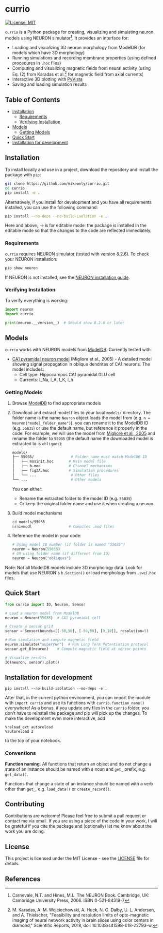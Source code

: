 # currio

[![License: MIT](https://img.shields.io/badge/License-MIT-yellow.svg)](https://opensource.org/licenses/MIT)

`currio` is a Python package for creating, visualizing and simulating neuron models using NEURON simulator[^1]. It provides an interface for:

- Loading and visualizing 3D neuron morphology from ModelDB (for models which have 3D morphology)
- Running simulations and recording membrane properties (using defined procedures in `.hoc` files)
- Computing and visualizing magnetic fields from neural activity (using Eq. (2) from Karadas et al.[^2] for magnetic field from axial currents)
- Interactive 3D plotting with [PyVista](https://github.com/pyvista/pyvista)
- Saving and loading simulation results

## Table of Contents

- [Installation](#installation)
  - [Requirements](#requirements)
  - [Verifying Installation](#verifying-installation)
- [Models](#models)
  - [Getting Models](#getting-models)
- [Quick Start](#quick-start)
- [Installation for development](#installation-for-development)

## Installation

To install locally and use in a project, download the repository and install the package with `pip`:

```bash
git clone https://github.com/mikeonly/currio.git
cd currio
pip install -e .
```

Alternatively, if you install for development and you have all requirements installed, you can use the following command:

```bash
pip install --no-deps --no-build-isolation -e .
```

Here and above, `-e` is for editable mode: the package is installed in the editable mode so that the changes to the code are reflected immediately.



### Requirements

`currio` requires NEURON simulator (tested with version 8.2.6). To check your NEURON installation:
```bash
pip show neuron
```

If NEURON is not installed, see the [NEURON installation guide](https://nrn.readthedocs.io/en/8.2.6/install/install.html).

### Verifying Installation

To verify everything is working:
```python
import neuron
import currio

print(neuron.__version__)  # Should show 8.2.6 or later
```

## Models

`currio` works with NEURON models from [ModelDB](https://modeldb.science/). Currently tested with:

- [CA1 pyramidal neuron model](https://modeldb.science/55035) (Migliore et al., 2005) - A detailed model showing signal propagation in oblique dendrites of CA1 neurons. The model includes:
  - Cell type: Hippocampus CA1 pyramidal GLU cell
  - Currents: I_Na, I_A, I_K, I_h

### Getting Models

1. Browse [ModelDB](https://modeldb.science/) to find appropriate models
2. Download and extract model files to your local `models/` directory. The folder name is the name `Neuron` object loads the model from (e.g. `n = Neuron("model_folder_name")`), you can rename it to the ModelDB ID (e.g. `55035`) or use the default name, but reference it properly in the code. For example, we will use the model from [Migliore et al., 2005](https://modeldb.science/55035) and rename the folder to `55035` (the default name the downloaded model is extracted to is `obliques`):
   
   ```bash
   models/
   ├── 55035/                 # Folder name must match ModelDB ID
   │   ├── mosinit.hoc       # Main model file
   │   ├── h.mod             # Channel mechanisms
   │   ├── fig2A.hoc         # Simulation procedures
   │   └── ...                # Other files
   └── ...                    # Other models
   ```

   You can either:
   - Rename the extracted folder to the model ID (e.g. `55035`)
   - Or keep the original folder name and use it when creating a neuron.

3. Build model mechanisms
   ```bash
   cd models/55035
   nrnivmodl                 # Compiles .mod files
   ```

4. Reference the model in your code:
   ```python
   # Using model ID number (if folder is named "55035")
   neuron = Neuron(55035)
   # OR using folder name (if different from ID)
   neuron = Neuron("obliques")
   ```

Note: Not all ModelDB models include 3D morphology data. Look for models that use NEURON's `h.Section()` or load morphology from `.swc`/`.hoc` files.

## Quick Start

```python
from currio import IO, Neuron, Sensor

# Load a neuron model from ModelDB
neuron = Neuron(55035)  # CA1 pyramidal cell

# Create a sensor grid
sensor = Sensor(bounds=[[-50,50], [-50,50], [0,10]], resolution=5)

# Run simulation and compute magnetic field
neuron.simulate("superrun")  # Run Long Term Potentiation protocol
sensor.get_B(neuron)    # Compute magnetic field at sensor points

# Visualize results
IO(neuron, sensor).plot()
```

## Installation for development

`pip install --no-build-isolation --no-deps -e .`

After that, in the current python environment, you can import the module with `import currio` and use its functions with `currio.function_name()` everywhere! As a bonus, if you update any files in the `currio` folder, you don't have to reinstall the package and pip will pick up the changes. To make the development even more interactive, add 

```
%reload_ext autoreload
%autoreload 2
```

to the top of your notebook.

### Conventions

**Function naming**. All functions that return an object and do not change a state of an instance should be named with a noun and `get_` prefix, e.g. `get_data()`. 

Functions that change a state of an instance should be named with a verb other than `get_`, e.g. `load_data()` or `create_record()`.

## Contributing

Contributions are welcome! Please feel free to submit a pull request or contact me via email. If you are using a piece of the code in your work, I will be grateful if you cite the package and (optionally) let me know about the work you are doing. 

## License

This project is licensed under the MIT License - see the [LICENSE](LICENSE) file for details.

## References

[^1]: Carnevale, N.T. and Hines, M.L. The NEURON Book. Cambridge, UK: Cambridge University Press, 2006. ISBN 0-521-84319-7

[^2]: M. Karadas, A. M. Wojciechowski, A. Huck, N. O. Dalby, U. L. Andersen, and A. Thielscher, "Feasibility and resolution limits of opto-magnetic imaging of neural network activity in brain slices using color centers in diamond," Scientific Reports, 2018, doi: 10.1038/s41598-018-22793-w.